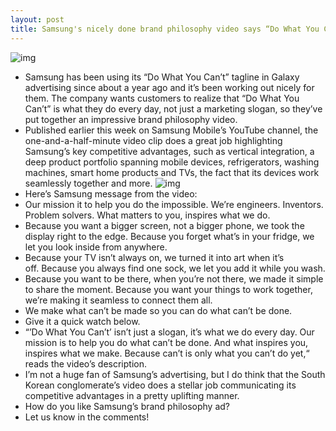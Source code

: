 ```yaml
---
layout: post
title: Samsung's nicely done brand philosophy video says “Do What You Can't” isn't just a slogan
---
```

![img](http://media.idownloadblog.com/wp-content/uploads/2018/01/Samsung-brand-philosophy-ad-001.jpg)
* Samsung has been using its “Do What You Can’t” tagline in Galaxy advertising since about a year ago and it’s been working out nicely for them. The company wants customers to realize that “Do What You Can’t” is what they do every day, not just a marketing slogan, so they’ve put together an impressive brand philosophy video.
* Published earlier this week on Samsung Mobile’s YouTube channel, the one-and-a-half-minute video clip does a great job highlighting Samsung’s key competitive advantages, such as vertical integration, a deep product portfolio spanning mobile devices, refrigerators, washing machines, smart home products and TVs, the fact that its devices work seamlessly together and more.
![img](http://media.idownloadblog.com/wp-content/uploads/2018/01/Samsung-brand-philosophy-ad-003.jpg)
* Here’s Samsung message from the video:
* Our mission it to help you do the impossible. We’re engineers. Inventors. Problem solvers. What matters to you, inspires what we do.
* Because you want a bigger screen, not a bigger phone, we took the display right to the edge. Because you forget what’s in your fridge, we let you look inside from anywhere.
* Because your TV isn’t always on, we turned it into art when it’s off. Because you always find one sock, we let you add it while you wash.
* Because you want to be there, when you’re not there, we made it simple to share the moment. Because you want your things to work together, we’re making it seamless to connect them all.
* We make what can’t be made so you can do what can’t be done.
* Give it a quick watch below.
* “’Do What You Can’t’ isn’t just a slogan, it’s what we do every day. Our mission is to help you do what can’t be done. And what inspires you, inspires what we make. Because can’t is only what you can’t do yet,“ reads the video’s description.
* I’m not a huge fan of Samsung’s advertising, but I do think that the South Korean conglomerate’s video does a stellar job communicating its competitive advantages in a pretty uplifting manner.
* How do you like Samsung’s brand philosophy ad?
* Let us know in the comments!


